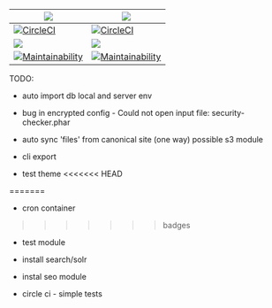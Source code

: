
| [![](https://images.microbadger.com/badges/version/scbd/drupal-code-base:dev.svg)](https://microbadger.com/images/scbd/drupal-code-base:devÂ "Get your own version badge on microbadger.com")     | [![](https://images.microbadger.com/badges/version/scbd/drupal-code-base:stg.svg)](https://microbadger.com/images/scbd/drupal-code-base:stg "Get your own version badge on microbadger.com")               |
| --------------- | ------------------------ |
|  [![CircleCI](https://circleci.com/gh/scbd/drupal-code-base/tree/dev.svg?style=shield&circle-token=a58506c78edadf94d5268ee9eb5975f720d48580)](https://circleci.com/gh/scbd/drupal-code-base/tree/dev)     | [![CircleCI](https://circleci.com/gh/scbd/drupal-code-base/tree/stg.svg?style=shield&circle-token=a58506c78edadf94d5268ee9eb5975f720d48580)](https://circleci.com/gh/scbd/drupal-code-base/tree/stg) |
|[![](https://images.microbadger.com/badges/image/scbd/drupal-code-base:dev.svg)](https://microbadger.com/images/scbd/drupal-code-base:dev "Get your own image badge on microbadger.com")| [![](https://images.microbadger.com/badges/image/scbd/drupal-code-base:stg.svg)](https://microbadger.com/images/scbd/drupal-code-base:stg "Get your own image badge on microbadger.com")|
| [![Maintainability](https://api.codeclimate.com/v1/badges/96c7ed474e6495c1cf66/maintainability)](https://codeclimate.com/github/scbd/drupal-code-base/maintainability)| [![Maintainability](https://api.codeclimate.com/v1/badges/96c7ed474e6495c1cf66/maintainability)](https://codeclimate.com/github/scbd/drupal-code-base/maintainability) |


TODO:  

- auto import db local and server env
- bug in encrypted config - Could not open input file: security-checker.phar
- auto sync 'files' from canonical site (one way) possible s3 module
- cli export

- test theme
<<<<<<< HEAD

=======
- cron container
>>>>>>> badges

- test module


- install search/solr
- instal seo module


- circle ci - simple tests
